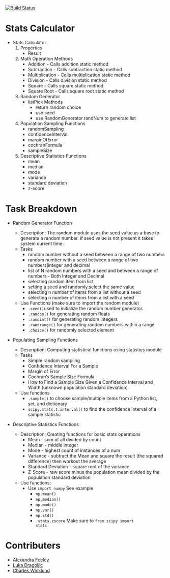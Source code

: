 [![Build Status](https://travis-ci.com/af428/calc2.svg?branch=master)](https://travis-ci.com/af428/calc2)

# Stats Calculator
* Stats Calculator
    1. Properties
        * Result
    3. Math Operation Methods
        * Addition - Calls addition static method
        * Subtraction - Calls subtraction static method
        * Multiplication - Calls multiplication static method
        * Division - Calls division static method
        * Square - Calls square static method
        * Square Root - Calls square root static method
    4. Random Generator
        * listPick Methods
            * return random choice
            * use seed
            * use RandomGenerator.randNum to generate list
    5. Population Sampling Functions
        * randomSampling
        * confidenceInterval
        * marginOfError
        * cochranFormula
        * sampleSize
    6. Descriptive Statistics Functions
        * mean
        * median
        * mode
        * variance
        * standard deviation
        * z-score
 
 # Task Breakdown
* Random Generator Function
    * Description: The random module uses the seed value as a base to generate a random number. if seed value is not present it takes system current time.
    * Tasks 
        * random number without a seed between a range of two numbers 
        * random number with a seed between a range of two numbers(integer and decimal
        * list of N random numbers with a seed and between a range of numbers - Both Integer and Decimal
        * selecting random item from list 
        * setting a seed and randomly.select the same value
        * selecting n number of items from a list without a seed 
        * selecting n number of items from a list with a seed
    * Use Functions (make sure to import the random module)
        * <code>.seed()</code>used to initialize the random number generator.
        * <code>.random()</code> for generating random floats
        * <code>.randint()</code> for generating random integers
        * <code>.randrange()</code> for generating random numbers within a range
        * <code>.choice()</code> for randomly selected element 
          
* Populating Sampling Functions
    * Description: Computing statistical functions using statistics module
    * Tasks 
        * Simple random sampling
        * Confidence Interval For a Sample 
        * Margin of Error 
        * Cochran’s Sample Size Formula 
        * How to Find a Sample Size Given a Confidence Interval and Width (unknown population standard deviation)
    * Use functions
        * <code>.sample()</code> to choose sample/multiple items from a Python list, set, and dictionary
        * <code>scipy.stats.t.interval()</code> to find the confidence interval of a sample statistic
                
* Descriptive Statistics Functions
    * Description: Creating functions for basic stats operations
        * Mean - sum of all divided by count
        * Median - middle integer
        * Mode - highest count of instances of a num
        * Variance - subtract the Mean and square the result (the squared difference) then workout the average
        * Standard Deviation - square root of the variance
        * Z-Score - raw score minus the population mean divided by the population standard deviation
    * Use functions:
        * Use <code>import numpy</code> See example
            * <code>np.mean()</code>
            * <code>np.median()</code>
            * <code>np.mode()</code>
            * <code>np.var()</code>
            * <code>np.std()</code>
            * <code>.stats.zscore</code> Make sure to <code>from scipy import stats</code>

# Contributers
* [Alexandra Feeley](https://github.com/af428)
* [Luka Dragoljic](https://github.com/LukaDragolijc)
* [Charles Wicklund]() 

